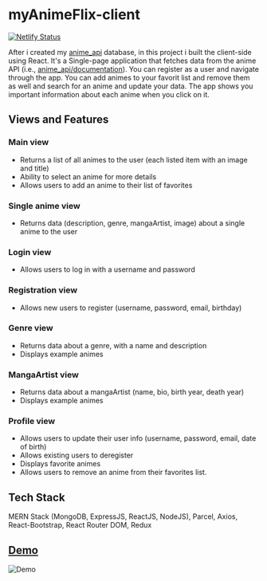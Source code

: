 
# myAnimeFlix-client
[![Netlify Status](https://api.netlify.com/api/v1/badges/cbabf8ff-b3b2-49a4-a1af-97786a63e1d5/deploy-status)](https://app.netlify.com/sites/myanimeflix/deploys)

After i created my [anime_api](https://github.com/Alqatrony/anime_api) database, in this project i built the client-side using React.
It's a Single-page application that fetches data from the anime API (i.e., [anime_api/documentation](https://anime-api-6mg7.onrender.com/documentation.html)).
You can register as a user and navigate through the app. You can add animes to your favorit list and remove them as well and search for an anime and update your data.
The app shows you important information about each anime when you click on it.

## Views and Features

### Main view 
- Returns a list of all animes to the user (each listed item with an image and title)
- Ability to select an anime for more details
- Allows users to add an anime to their list of favorites

### Single anime view
- Returns data (description, genre, mangaArtist, image) about a single anime to the user

### Login view
- Allows users to log in with a username and password

### Registration view
- Allows new users to register (username, password, email, birthday)

### Genre view
- Returns data about a genre, with a name and description
- Displays example animes

### MangaArtist view
- Returns data about a mangaArtist (name, bio, birth year, death year)
- Displays example animes

### Profile view
- Allows users to update their user info (username, password, email, date of birth)
- Allows existing users to deregister
- Displays favorite animes
- Allows users to remove an anime from their favorites list.
## Tech Stack

MERN Stack (MongoDB, ExpressJS, ReactJS, NodeJS), Parcel, Axios, React-Bootstrap, React Router DOM, Redux


## [Demo](https://myanimeflix.netlify.app)
![Demo](src/img/myAnimeFlix.gif)